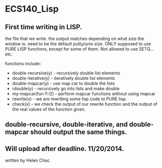 ECS140_Lisp
===========

First time writing in LISP. 
-----
the file that we write. the output matches depending on what size the window is. need to be the default putty/unix size. 
ONLY supposed to use PURE LISP functions, except for some of them. Not allowed to use SETQ... etc.

functions include: 
- double-recursive(y) - recursively double list elements 
- double-iterative(y) - iteratively double list elements
- double-mapcar(y) - use map car to double the lists
- rdouble(y) - recursively go into lists and make double
- my-mapcar(fun l1 l2) - perform mapcar functions without using mapcar
- rewrite(x) - we are rewriting some lisp code to PURE lisp. 
- check(x) - we check the output of our rewrite function and the output of the real values of the function given.

double-recursive, double-iterative, and double-mapcar should output the same things. 
-----------
Will upload after deadline. 11/20/2014.
------------
written by Helen Chac
